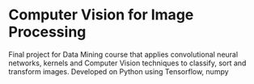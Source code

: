 # Computer Vision for Image Processing

Final project for Data Mining course that applies convolutional neural networks, kernels and Computer Vision techniques to classify, sort and transform images. Developed on Python using Tensorflow, numpy